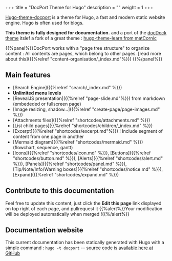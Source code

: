 +++
title = "DocPort Theme for Hugo"
description = ""
weight = 1
+++

[Hugo-theme-docport](https://github.com/vjeantet/hugo-theme-docport) is a theme for Hugo, a fast and modern static website engine. Hugo is often used for blogs.

**This theme is fully designed for documentation.** and a port of the [docDock theme](https://github.com/vjenatet/hugo-theme-docdock) itslef a fork of a great theme : [hugo-theme-learn from matCornic](https://github.com/matcornic/hugo-theme-learn)

{{%panel%}}DocPort works with a "page tree structure" to organize content : All contents are pages, which belong to other pages. [read more about this]({{%relref "content-organisation/_index.md"%}}) {{%/panel%}}

## Main features

* [Search Engine]({{%relref "search/_index.md" %}})
* **Unlimited menu levels**
* [RevealJS presentation]({{%relref "page-slide.md"%}}) from markdown (embededed or fullscreen page)
* [Image resizing, shadow...]({{%relref "create-page/page-images.md" %}})
* [Attachments files]({{%relref "shortcodes/attachments.md" %}})
* [List child pages]({{%relref "shortcodes/children/_index.md" %}})
* [Excerpt]({{%relref "shortcodes/excerpt.md"%}}) ! Include segment of content from one page in another
* [Mermaid diagram]({{%relref "shortcodes/mermaid.md" %}}) (flowchart, sequence, gantt)
* [Icons]({{%relref "shortcodes/icon.md" %}}), [Buttons]({{%relref "shortcodes/button.md" %}}), [Alerts]({{%relref "shortcodes/alert.md" %}}), [Panels]({{%relref "shortcodes/panel.md" %}}), [Tip/Note/Info/Warning boxes]({{%relref "shortcodes/notice.md" %}}), [Expand]({{%relref "shortcodes/expand.md" %}})

## Contribute to this documentation
Feel free to update this content, just click the **Edit this page** link displayed on top right of each page, and pullrequest it
{{%alert%}}Your modification will be deployed automatically when merged !{{%/alert%}}


## Documentation website
This current documentation has been statically generated with Hugo with a simple command : `hugo -t docport` -- source code is [available here at GitHub](https://github.com/vjeantet/hugo-theme-docPort)

